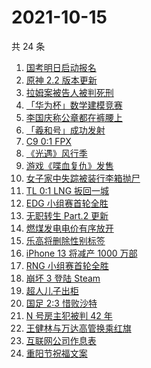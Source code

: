 # 2021-10-15

共 24 条

<!-- BEGIN ZHIHUSEARCH -->
<!-- 最后更新时间 Fri Oct 15 2021 08:41:18 GMT+0800 (China Standard Time) -->
1. [国考明日启动报名](https://www.zhihu.com/search?q=国考)
1. [原神 2.2 版本更新](https://www.zhihu.com/search?q=原神)
1. [拉姆案被告人被判死刑](https://www.zhihu.com/search?q=拉姆)
1. [「华为杯」数学建模竞赛](https://www.zhihu.com/search?q=华为杯)
1. [李国庆称公章都在裤腰上](https://www.zhihu.com/search?q=李国庆)
1. [「羲和号」成功发射](https://www.zhihu.com/search?q=羲和号)
1. [C9 0:1 FPX](https://www.zhihu.com/search?q=FPX)
1. [《光遇》风行季](https://www.zhihu.com/search?q=光遇)
1. [游戏《喋血复仇》发售](https://www.zhihu.com/search?q=喋血复仇)
1. [女子家中失踪被装行李箱抛尸](https://www.zhihu.com/search?q=行李箱抛尸)
1. [TL 0:1 LNG 扳回一城](https://www.zhihu.com/search?q=LNG)
1. [EDG 小组赛首轮全胜](https://www.zhihu.com/search?q=EDG)
1. [无职转生 Part.2 更新](https://www.zhihu.com/search?q=无职转生)
1. [燃煤发电电价有序放开](https://www.zhihu.com/search?q=电价)
1. [乐高将删除性别标签](https://www.zhihu.com/search?q=乐高)
1. [iPhone 13 将减产 1000 万部](https://www.zhihu.com/search?q=iPhone减产)
1. [RNG 小组赛首轮全胜](https://www.zhihu.com/search?q=RNG)
1. [崩坏 3 登陆 Steam](https://www.zhihu.com/search?q=崩坏3)
1. [超人儿子出柜](https://www.zhihu.com/search?q=超人)
1. [国足 2:3 惜败沙特](https://www.zhihu.com/search?q=中国男足)
1. [N 号房主犯被判 42 年](https://www.zhihu.com/search?q=N号房)
1. [王健林与万达高管换乘红旗](https://www.zhihu.com/search?q=王健林)
1. [互联网公司作息表](https://www.zhihu.com/search?q=公司作息表)
1. [重阳节祝福文案](https://www.zhihu.com/search?q=重阳节文案)
<!-- END ZHIHUSEARCH -->
